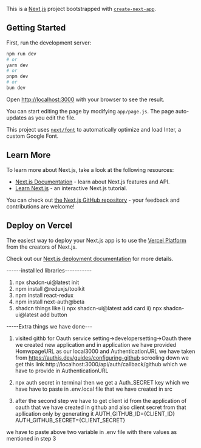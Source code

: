 This is a [Next.js](https://nextjs.org/) project bootstrapped with [`create-next-app`](https://github.com/vercel/next.js/tree/canary/packages/create-next-app).

## Getting Started

First, run the development server:

```bash
npm run dev
# or
yarn dev
# or
pnpm dev
# or
bun dev
```

Open [http://localhost:3000](http://localhost:3000) with your browser to see the result.

You can start editing the page by modifying `app/page.js`. The page auto-updates as you edit the file.

This project uses [`next/font`](https://nextjs.org/docs/basic-features/font-optimization) to automatically optimize and load Inter, a custom Google Font.

## Learn More

To learn more about Next.js, take a look at the following resources:

- [Next.js Documentation](https://nextjs.org/docs) - learn about Next.js features and API.
- [Learn Next.js](https://nextjs.org/learn) - an interactive Next.js tutorial.

You can check out [the Next.js GitHub repository](https://github.com/vercel/next.js/) - your feedback and contributions are welcome!

## Deploy on Vercel

The easiest way to deploy your Next.js app is to use the [Vercel Platform](https://vercel.com/new?utm_medium=default-template&filter=next.js&utm_source=create-next-app&utm_campaign=create-next-app-readme) from the creators of Next.js.

Check out our [Next.js deployment documentation](https://nextjs.org/docs/deployment) for more details.

------installled libraries-----------
1) npx shadcn-ui@latest init
2) npm install @reduxjs/toolkit
3) npm install react-redux
4) npm install next-auth@beta
5) shadcn things like i) npx shadcn-ui@latest add card ii) npx shadcn-ui@latest add button




-----Extra things we have done---
1) visited githb for Oauth service setting->developersetting->Oauth there we created new application and in application we have provided HomwpageURL as our local3000 and AuthenticationURL we have taken from https://authjs.dev/guides/configuring-github scrooling down we get this link http://localhost:3000/api/auth/callback/github which we have to provide in AuthenticationURL

2) npx auth secret in terminal then we get a Auth_SECRET key which we have have to paste in .env.local file that we have created in src 
3) after the second step we have to get client id from the application of oauth that we have created in github and also client secret from that apllication only by generating it 
AUTH_GITHUB_ID={CLIENT_ID}
AUTH_GITHUB_SECRET={CLIENT_SECRET}

we have to paste above two variable in .env file with there values as mentioned in step 3


